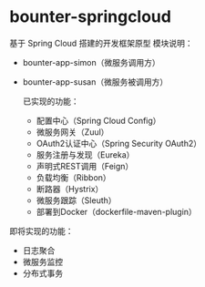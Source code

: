 # bounter-springcloud
基于 Spring Cloud 搭建的开发框架原型
模块说明：
- bounter-app-simon（微服务调用方）
- bounter-app-susan（微服务被调用方）

   已实现的功能：
   - 配置中心（Spring Cloud Config）
   - 微服务网关（Zuul）
   - OAuth2认证中心（Spring Security OAuth2）
   - 服务注册与发现（Eureka）
   - 声明式REST调用（Feign）
   - 负载均衡（Ribbon）
   - 断路器（Hystrix）
   - 微服务跟踪（Sleuth）
   - 部署到Docker（dockerfile-maven-plugin）
   
   
即将实现的功能：
  - 日志聚合
  - 微服务监控
  - 分布式事务
   
